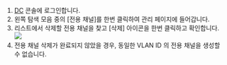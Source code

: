 1. [DC](https://console.cloud.tencent.com/vpc/dcConn) 콘솔에 로그인합니다.
2. 왼쪽 탐색 모음 중의 [전용 채널]를 한번 클릭하여 관리 페이지에 들어갑니다.
3. 리스트에서 삭제할 전용 채널을 찾고 [삭제] 아이콘을 한번 클릭하고 확인합니다.
 ![](https://main.qcloudimg.com/raw/1fe9a417e0717d7558561cd2aad3798c.png)
4. 전용 채널 삭제가 완료되지 않았을 경우, 동일한 VLAN ID 의 전용 채널을 생성할 수 없습니다. 

